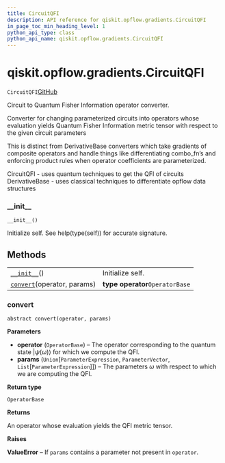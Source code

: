 ```yaml
---
title: CircuitQFI
description: API reference for qiskit.opflow.gradients.CircuitQFI
in_page_toc_min_heading_level: 1
python_api_type: class
python_api_name: qiskit.opflow.gradients.CircuitQFI
---
```


# qiskit.opflow\.gradients.CircuitQFI

<span id="qiskit.opflow.gradients.CircuitQFI" />

`CircuitQFI`[GitHub](https://github.com/qiskit/qiskit/tree/stable/0.18/qiskit/opflow/gradients/circuit_qfis/circuit_qfi.py "view source code")

Circuit to Quantum Fisher Information operator converter.

Converter for changing parameterized circuits into operators whose evaluation yields Quantum Fisher Information metric tensor with respect to the given circuit parameters

This is distinct from DerivativeBase converters which take gradients of composite operators and handle things like differentiating combo\_fn’s and enforcing product rules when operator coefficients are parameterized.

CircuitQFI - uses quantum techniques to get the QFI of circuits DerivativeBase - uses classical techniques to differentiate opflow data structures

### \_\_init\_\_

<span id="qiskit.opflow.gradients.CircuitQFI.__init__" />

`__init__()`

Initialize self. See help(type(self)) for accurate signature.

## Methods

|                                                                                                                         |                                 |
| ----------------------------------------------------------------------------------------------------------------------- | ------------------------------- |
| [`__init__`](#qiskit.opflow.gradients.CircuitQFI.__init__ "qiskit.opflow.gradients.CircuitQFI.__init__")()              | Initialize self.                |
| [`convert`](#qiskit.opflow.gradients.CircuitQFI.convert "qiskit.opflow.gradients.CircuitQFI.convert")(operator, params) | **type operator**`OperatorBase` |

### convert

<span id="qiskit.opflow.gradients.CircuitQFI.convert" />

`abstract convert(operator, params)`

**Parameters**

*   **operator** (`OperatorBase`) – The operator corresponding to the quantum state $\vert \psi(\omega)\rangle$ for which we compute the QFI.
*   **params** (`Union`\[`ParameterExpression`, `ParameterVector`, `List`\[`ParameterExpression`]]) – The parameters $\omega$ with respect to which we are computing the QFI.

**Return type**

`OperatorBase`

**Returns**

An operator whose evaluation yields the QFI metric tensor.

**Raises**

**ValueError** – If `params` contains a parameter not present in `operator`.

